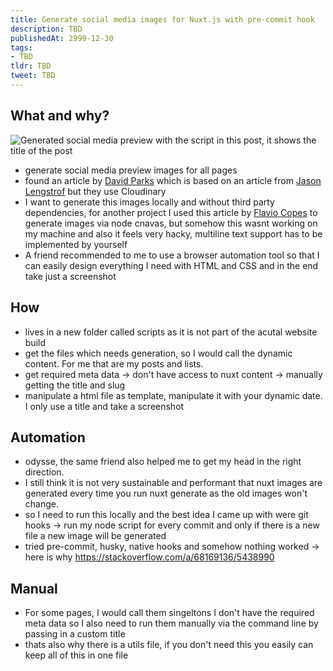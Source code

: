 ```yaml
---
title: Generate social media images for Nuxt.js with pre-commit hook
description: TBD
publishedAt: 2999-12-30
tags:
- TBD
tldr: TBD
tweet: TBD
---
```


## What and why?

![Generated social media preview with the script in this post, it shows the title of the post](/social/generate-social-media-images-for-nuxt-with-pre-commit-hook.png)

- generate social media preview images for all pages
- found an article by [David Parks](https://davidparks.dev/blog/social-share-images-in-nuxt-content/) which is based on an article from [Jason Lengstrof](https://www.learnwithjason.dev/blog/auto-generate-social-image) but they use Cloudinary
- I want to generate this images locally and without third party dependencies, for another project I used this article by [Flavio Copes](https://flaviocopes.com/canvas-node-generate-image/) to generate images via node cnavas, but somehow this wasnt working on my machine and also it feels very hacky, multiline text support has to be implemented by yourself
- A friend recommended to me to use a browser automation tool so that I can easily design everything I need with HTML and CSS and in the end take just a screenshot

## How

- lives in a new folder called scripts as it is not part of the acutal website build
- get the files which needs generation, so I would call the dynamic content. For me that are my posts and lists.
- get required meta data -> don't have access to nuxt content -> manually getting the title and slug
- manipulate a html file as template, manipulate it with your dynamic date. I only use a title and take a screenshot

## Automation

- odysse, the same friend also helped me to get my head in the right direction. 
- I still think it is not very sustainable and performant that nuxt images are generated every time you run nuxt generate as the old images won't change.
- so I need to run this locally and the best idea I came up with were git hooks -> run my node script for every commit and only if there is a new file a new image will be generated
- tried pre-commit, husky, native hooks and somehow nothing worked -> here is why https://stackoverflow.com/a/68169136/5438990

## Manual

- For some pages, I would call them singeltons I don't have the required meta data so I also need to run them manually via the command line by passing in a custom title
- thats also why there is a utils file, if you don't need this you easily can keep all of this in one file
